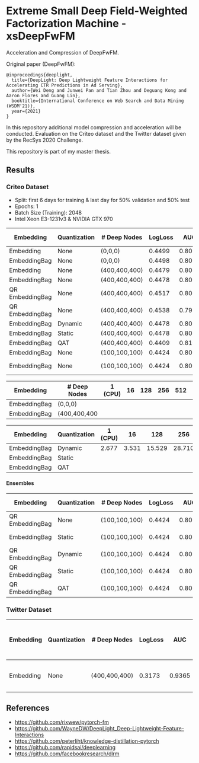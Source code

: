 # Extreme Small Deep Field-Weighted Factorization Machine - xsDeepFwFM
Acceleration and Compression of DeepFwFM.

Original paper (DeepFwFM):
```
@inproceedings{deeplight,
  title={DeepLight: Deep Lightweight Feature Interactions for Accelerating CTR Predictions in Ad Serving},
  author={Wei Deng and Junwei Pan and Tian Zhou and Deguang Kong and Aaron Flores and Guang Lin},
  booktitle={International Conference on Web Search and Data Mining (WSDM'21)},
  year={2021}
}
```

In this repository additional model compression and acceleration will be conducted. Evaluation on the Criteo dataset and the Twitter dataset given by the RecSys 2020 Challenge.

This repository is part of my master thesis.


## Results

### Criteo Dataset
- Split: first 6 days for training & last day for 50% validation and 50% test
- Epochs: 1
- Batch Size (Training): 2048
- Intel Xeon E3-1231v3 & NVIDIA GTX 970

| Embedding       | Quantization  | # Deep Nodes  | LogLoss   | AUC    | PRAUC     | RCE   | # Parameters  | Size (MB) |  Notes |
|-----------------|---------------|---------------|-----------|--------|-----------|-------|---------------|-----------|--------|
| Embedding       | None          | (0,0,0)       | 0.4499    | 0.8030 | 0.6060    | 21.26 | 11,956,823    |  47.842   | 
| EmbeddingBag    | None          | (0,0,0)       | 0.4498    | 0.8030 | 0.6061    | 21.27 | 11,956,823    |  47.842   | 
| Embedding       | None          | (400,400,400) | 0.4479    | 0.8050 | 0.6099    | 21.60 | 12,436,824    |  49.780   |
| EmbeddingBag    | None          | (400,400,400) | 0.4478    | 0.8051 | 0.6103    | 21.63 | 12,436,824    |  49.780   | 
| QR EmbeddingBag | None          | (400,400,400) | 0.4517    | 0.8007 | 0.6034    | 20.93 |  4,294,354    |  17.216   | 4 collisions
| QR EmbeddingBag | None          | (400,400,400) | 0.4538    | 0.7981 | 0.5997    | 20.56 |  2,260,814    |   9.082   | 16 collisions            
| EmbeddingBag    | Dynamic       | (400,400,400) | 0.4478    | 0.8051 | 0.6102    | 21.62 | 11,959,223    |  48.35    |  
| EmbeddingBag    | Static        | (400,400,400) | 0.4478    | 0.8051 | 0.6102    | 21.62 | NaN           |  24.46    | 
| EmbeddingBag    | QAT           | (400,400,400) | 0.4409    | 0.8108 | 0.6167    | 22.53 | NaN           |  7.757    | *
| EmbeddingBag    | None          | (100,100,100) | 0.4424    | 0.8091 | 0.6131    | 22.24 | 11,956,822    |  47.842   | KD *
| EmbeddingBag    | None          | (100,100,100) | 0.4424    | 0.8091 | 0.6131    | 22.24 | 11,956,822    |  47.842   | without KD *


| Embedding       |  # Deep Nodes | 1 (CPU) | 16 | 128   | 256   | 512 | 512 (GPU) | 1024 | 2048 | 4096 |
|-----------------|---------------|---------|----|-------|-------|-----|-----------|------|------|------|
| EmbeddingBag    | (0,0,0)       |
| EmbeddingBag    | (400,400,400  |

| Embedding       | Quantization  | 1 (CPU) | 16    | 128    | 256    | 512    |
|-----------------|---------------|---------|-------|--------|--------|--------|
| EmbeddingBag    | Dynamic       | 2.677   | 3.531 | 15.529 | 28.710 | 55.872
| EmbeddingBag    | Static        |
| EmbeddingBag    | QAT           |
 
#### Ensembles
| Embedding       | Quantization  | # Deep Nodes  | LogLoss   | AUC    | PRAUC     | RCE   | # Parameters  | Size (MB) |  Notes |
|-----------------|---------------|---------------|-----------|--------|-----------|-------|---------------|-----------|--------|
| QR EmbeddingBag | None          | (100,100,100) | 0.4424    | 0.8091 | 0.6131    | 22.24 | 11,956,822    |  47.842   | QR + KD
| EmbeddingBag    | Static        | (100,100,100) | 0.4424    | 0.8091 | 0.6131    | 22.24 | 11,956,822    |  47.842   | KD + Quantization
| QR EmbeddingBag | Dynamic       | (100,100,100) | 0.4424    | 0.8091 | 0.6131    | 22.24 | 11,956,822    |  47.842   | QR + KD + Quantization
| QR EmbeddingBag | Static        | (100,100,100) | 0.4424    | 0.8091 | 0.6131    | 22.24 | 11,956,822    |  47.842   | QR + KD + Quantization
| QR EmbeddingBag | QAT           | (100,100,100) | 0.4424    | 0.8091 | 0.6131    | 22.24 | 11,956,822    |  47.842   | QR + KD + Quantization


### Twitter Dataset

| Embedding       | Quantization  | # Deep Nodes  | LogLoss   | AUC    | PRAUC     | RCE   | # Parameters  | Size (MB) |  Time per batch (1-Threads)(ms)  | Time per item (1-Threads)(ms)  |   Time per batch (CUDA)(ms)  | Time per item (CUDA)(ms) | Notes
|-----------------|---------------|---------------|-----------|--------|-----------|-------|---------------|-----------|----------------------------------|--------------------------------|------------------------------|--------------------------|------------|
| Embedding       | None          | (400,400,400) | 0.3173    | 0.9365 |  0.9026   | 53.29 | 62,390,100    |  249.596  | NaN                              | NaN                            | NaN                          | Nan                      | Like, 3,5h per Epoch 


## References
- https://github.com/rixwew/pytorch-fm
- https://github.com/WayneDW/DeepLight_Deep-Lightweight-Feature-Interactions
- https://github.com/peterliht/knowledge-distillation-pytorch
- https://github.com/rapidsai/deeplearning
- https://github.com/facebookresearch/dlrm